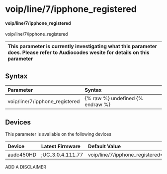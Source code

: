 ﻿---
description: voip/line/7/ipphone_registered
search: false
---

# voip/line/7/ipphone_registered

#### voip/line/7/ipphone_registered

voip/line/7/ipphone_registered


| This parameter is currently investigating what this parameter does. Please refer to Audiocodes wesite for details on this parameter | 
| :--- |

## Syntax
| Parameter | Syntax |
| :--- | :--- |
|voip/line/7/ipphone_registered | {% raw %} undefined {% endraw %}|

## Devices
This parameter is available on the following devices

| Device | Latest Firmware | Default Value |
|:---|:---|:---|
| audc450HD | ;UC_3.0.4.111.77 | voip/line/7/ipphone_registered=0 

ADD A DISCLAIMER
